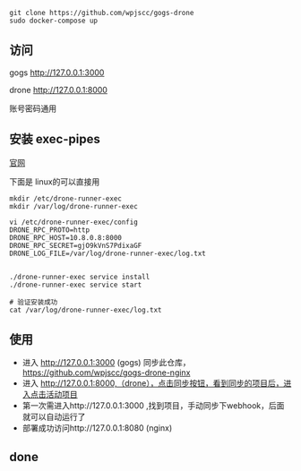 
```
git clone https://github.com/wpjscc/gogs-drone
sudo docker-compose up
```

## 访问


gogs  http://127.0.0.1:3000

drone  http://127.0.0.1:8000

账号密码通用

## 安装 exec-pipes

[官网](https://docs.drone.io/pipeline/exec/overview/)

下面是 linux的可以直接用

```
mkdir /etc/drone-runner-exec
mkdir /var/log/drone-runner-exec

vi /etc/drone-runner-exec/config
DRONE_RPC_PROTO=http
DRONE_RPC_HOST=10.8.0.8:8000
DRONE_RPC_SECRET=gjO9kVnS7PdixaGF
DRONE_LOG_FILE=/var/log/drone-runner-exec/log.txt


./drone-runner-exec service install
./drone-runner-exec service start

# 验证安装成功
cat /var/log/drone-runner-exec/log.txt
```

## 使用

* 进入 http://127.0.0.1:3000 (gogs) 同步此仓库，https://github.com/wpjscc/gogs-drone-nginx
* 进入 http://127.0.0.1:8000,（drone），点击同步按钮，看到同步的项目后，进入点击活动项目
* 第一次需进入http://127.0.0.1:3000 ,找到项目，手动同步下webhook，后面就可以自动运行了
* 部署成功访问http://127.0.0.1:8080 (nginx)

## done